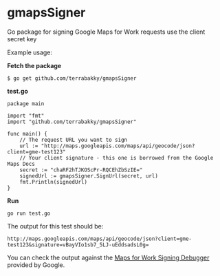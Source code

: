 # gmapsSigner
Go package for signing Google Maps for Work requests use the client secret key

Example usage:

**Fetch the package**

`$ go get github.com/terrabakky/gmapsSigner `

**test.go**
```
package main

import "fmt"
import "github.com/terrabakky/gmapsSigner"

func main() {
    // The request URL you want to sign
	url := "http://maps.googleapis.com/maps/api/geocode/json?client=gme-test123"
	// Your client signature - this one is borrowed from the Google Maps Docs
	secret := "chaRF2hTJKOScPr-RQCEhZbSzIE="
	signedUrl := gmapsSigner.SignUrl(secret, url)
	fmt.Println(signedUrl)
}
```
**Run**

`go run test.go`

The output for this test should be:

`http://maps.googleapis.com/maps/api/geocode/json?client=gme-test123&signature=vBayVIo1sb7_5LJ-uEddsadsL0g=`

You can check the output against the [Maps for Work Signing Debugger](https://m4b-url-signer.appspot.com/) provided by Google.




